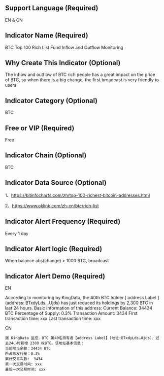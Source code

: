## Support Language (Required)

EN & CN

## Indicator Name (Required)

BTC Top 100 Rich List Fund Inflow and Outflow Monitoring

## Why Create This Indicator (Optional)

The inflow and outflow of BTC rich people has a great impact on the price of BTC, so when there is a big change, the first broadcast is very friendly to users

## Indicator Category (Optional)

BTC

## Free or VIP (Required)

Free

## Indicator Chain (Optional)

BTC

## Indicator Data Source (Optional)

1、https://bitinfocharts.com/zh/top-100-richest-bitcoin-addresses.html

2、https://www.oklink.com/zh-cn/btc/rich-list

## Indicator Alert Frequency (Required)

Every 1 day

## Indicator Alert logic (Required)

When  balance abs(change) > 1000 BTC, broadcast

## Indicator Alert Demo (Required)

EN


According to monitoring by KingData, the 40th BTC holder [ address Label ] (address: BTxdyLds...Ujds) has just reduced its holdings by 2,300 BTC in last 24 hours. Basic information of this address:
Current Balance: 34434 BTC
Percentage of Supply: 0.3%
Transaction Amount: 3434
First transaction time: xxx
Last transaction time: xxx

CN
```
据 KingData 监控，BTC 第40名持有者【address Label】(地址:BTxdyLds…Ujds)，过去24小时新增 2300 枚BTC。该地址基本信息：
当前地址余额：34434 BTC
所占总发行量：0.3%
累计交易次数:  3434
第一次交易时间: xxx
最后一次交易时间: xxx
```